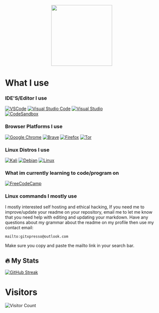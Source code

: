 
<!-- <div id= "header" align="center">
	<img src="https://i.imgur.com/8BgVXcY.png">
</div>--> 


 <div id= "header" align="center">
	<img src="https://i.imgur.com/7fNjZUe.png] width= "100" height="200" />
</div>


                               

<!-- [![GitHub Workflow Status](https://img.shields.io/github/checks-status/gogs/gogs/main?logo=github&style=for-the-badge)](https://github.com/gogs/gogs/actions?query=branch%3Amain) this is here so i know how to add an reference link to img shield badges -->                                 
# What I use
### IDE'S/Editor I use
[![VSCode](https://img.shields.io/badge/VSCode-0078D4?style=for-the-badge&logo=visual%20studio%20code&logoColor=white)](https://code.visualstudio.com/)
[![Visual Studio Code](https://img.shields.io/badge/Visual_Studio_Code-0078D4?style=for-the-badge&logo=visual%20studio%20code&logoColor=white)](https://code.visualstudio.com/) 
[![Visual Studio](https://img.shields.io/badge/Visual_Studio-5C2D91?style=for-the-badge&logo=visual%20studio&logoColor=white)](https://code.visualstudio.com)  
[![CodeSandbox](https://img.shields.io/badge/Codesandbox-040404?style=for-the-badge&logo=codesandbox&logoColor=DBDBDB)](https://codesandbox.io)
### Browser Platforms I use
[![Google Chrome](https://img.shields.io/badge/Google%20Chrome-4285F4?style=for-the-badge&logo=GoogleChrome&logoColor=white)](https://chrome.com/)
[![Brave](https://img.shields.io/badge/Brave-FB542B?style=for-the-badge&logo=Brave&logoColor=white)](https://brave.com/)
[![Firefox](https://img.shields.io/badge/Firefox-FF7139?style=for-the-badge&logo=Firefox-Browser&logoColor=white)](https://firefox.com/)
[![Tor](https://img.shields.io/badge/Tor-7D4698?style=for-the-badge&logo=Tor-Browser&logoColor=white)](https://torproject.com/)
### Linux Distros I use
[![Kali](https://img.shields.io/badge/Kali-268BEE?style=for-the-badge&logo=kalilinux&logoColor=white)](https://kali.org)
[![Debian](https://img.shields.io/badge/Debian-D70A53?style=for-the-badge&logo=debian&logoColor=white)](https://debian.org/)
[![Linux](https://img.shields.io/badge/Linux-FCC624?style=for-the-badge&logo=linux&logoColor=black)](https://linux.org/)
### What im currently learning to code/program on
[![FreeCodeCamp](https://img.shields.io/badge/Freecodecamp-%23123.svg?&style=for-the-badge&logo=freecodecamp&logoColor=green)](https://freecodecamp.com)
### Linux commands I mostly use
I mostly interested self hosting and ethical hacking, If you need me to improve/update your readme on your repository, email me to let me know that you need help with editing and updating your markdown. Have any questions about my grammar about the readme on my profile then use my contact email: 
```
mailto:gitxpresso@outlook.com
```
Make sure you copy and paste the mailto link in your search bar.
## 🔥 My Stats

[![GitHub Streak](https://streak-stats.demolab.com?user=GitXpresso&theme=github-dark-blue)](https://git.io/streak-stats)

# Visitors
![Visitor Count](https://profile-counter.glitch.me/gitxpresso/count.svg)


<!--
**GitXpresso/GitXpresso** is a ✨ _special_ ✨ repository because its `README.md` (this file) appears on your GitHub profile.

Here are some ideas to get you started:

- 🔭 I’m currently working on ...
- 🌱 I’m currently learning ...
- 👯 I’m looking to collaborate on ...
- 🤔 I’m looking for help with ...
- 💬 Ask me about ...
- 📫 How to reach me: ...
- 😄 Pronouns: ...
- ⚡ Fun fact: ...
-->
